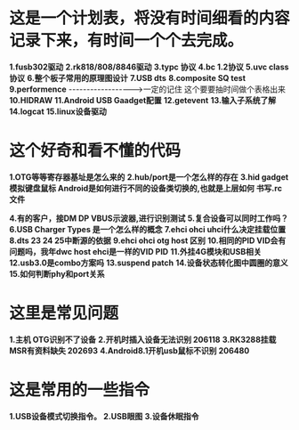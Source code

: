 
# 这是一个计划表，将没有时间细看的内容记录下来，有时间一个个去完成。
**1.fusb302驱动**
**2.rk818/808/8846驱动**
**3.typc 协议**
**4.bc 1.2协议**
**5.uvc class协议**
**6.整个板子常用的原理图设计**
**7.USB dts**
**8.composite SQ test**
**9.performence**         ------------------>一定的记住 这个要要抽时间做个表格出来
**10.HIDRAW**
**11.Android USB Gaadget配置**
**12.getevent**
**13.输入子系统了解**
**14.logcat**
**15.linux设备驱动**



# 这个好奇和看不懂的代码
**1.OTG等等寄存器基址是怎么来的**
**2.hub/port是一个怎么样的存在**
**3.hid gadget 模拟键盘鼠标 Android是如何进行不同的设备类切换的,也就是上层如何
书写.rc文件**

**4.有的客户，接DM DP VBUS示波器,进行识别测试**
**5.复合设备可以同时工作吗？**
**6.USB Charger Types 是一个怎么样的概念**
**7.ehci ohci uhci什么决定挂载位置**
**8.dts 23 24 25中断源的依据**
**9.ehci ohci otg host 区别**
**10.相同的PID VID会有问题吗，我年dwc host ehci是一样的VID PID**
**11.外挂4G模块和USB相关**
**12.usb3.0是combo方案吗**
**13.suspend patch**
**14.设备状态转化图中圆圈的意义**
**15.如何判断phy和port关系**


# 这里是常见问题
**1.主机 OTG识别不了设备**
**2.开机时插入设备无法识别  206118**
**3.RK3288挂载MSR有资料缺失 202693**
**4.Android8.1开机usb鼠标不识别 206480**



# 这是常用的一些指令
**1.USB设备模式切换指令。**
**2.USB眼图**
**3.设备休眠指令**
